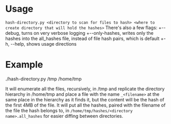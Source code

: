 Usage
=====
`hash-directory.py <directory to scan for files to hash> <where to create directory that will hold the hashes>`
There's also a few flags:
+--debug, turns on very verbose logging
+--only-hashes, writes only the hashes into the all_hashes file, instead of file hash pairs, which is default
+-h, --help, shows usage directions

Example
=====
./hash-directory.py /tmp /home/tmp

It will enumerate all the files, recursively, in /tmp and replicate the directory hierarchy in /home/tmp and place a file with the name `_<filename>` at the same place in the hierarchy as it finds it, but the content will be the hash of the first 4MB of the file.
It will put all the hashes, paired with the filename of the file the hash belongs to, in `/home/tmp/hashes/<directory name>.all_hashes` for easier diffing between directories.
